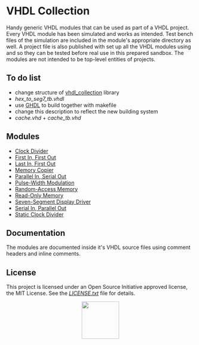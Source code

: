 # VHDL Collection

Handy generic VHDL modules that can be used as part of a VHDL project. Every VHDL module has been simulated and works as intended. Test bench files of the simulation are included in the module's appropriate directory as well. A project file is also published with set up all the VHDL modules using and so they can be tested before real use in this prepared sandbox. The modules are not intended to be top-level entities of projects.

## To do list
* change structure of [vhdl_collection](lib/vhdl_collection) library
* *hex_to_seg7_tb.vhdl*
* use [GHDL](https://github.com/ghdl/ghdl) to build together with makefile
* change this description to reflect the new building system
* *cache.vhd* + *cache_tb.vhd*

## Modules
* [Clock Divider](rtl/clk_divider.vhdl)
* [First In, First Out](rtl/fifo.vhdl)
* [Last In, First Out](rtl/lifo.vhdl)
* [Memory Copier](rtl/mem_copier.vhdl)
* [Parallel In, Serial Out](rtl/piso.vhdl)
* [Pulse-Width Modulation](rtl/pwm.vhdl)
* [Random-Access Memory](rtl/ram.vhdl)
* [Read-Only Memory](rtl/rom.vhdl)
* [Seven-Segment Display Driver](rtl/seg7_driver.vhdl)
* [Serial In, Parallel Out](rtl/sipo.vhdl)
* [Static Clock Divider](rtl/static_clk_divider.vhdl)

## Documentation

The modules are documented inside it's VHDL source files using comment headers and inline comments.

## License

This project is licensed under an Open Source Initiative approved license, the MIT License. See the [*LICENSE.txt*](LICENSE.txt) file for details.

<p align="center">
  <a href="http://opensource.org/">
    <img src="https://opensource.org/files/osi_logo_bold_300X400_90ppi.png" width="100">
  </a>
</p>
